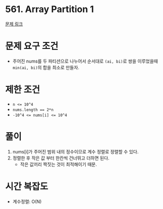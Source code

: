 # 561. Array Partition 1
[문제 링크](https://leetcode.com/problems/array-partition-i/)

# 문제 요구 조건 
- 주어진 nums를 두 파티션으로 나누어서 순서대로 `(ai, bi)`로 쌍을 이루었을때 `min(ai, bi)`의 합을 최소로 만들자. 
# 제한 조건 
- `n <= 10^4`
- `nums.length == 2*n`
- `-10^4 <= nums[i] <= 10^4`

# 풀이 
1. nums[i]가 주어진 범위 내의 정수이므로 계수 정렬로 정렬할 수 있다.
2. 정렬한 후 작은 값 부터 한칸씩 건너뛰고 더하면 된다. 
    - 작은 값끼리 짝짓는 것이 최적해이기 때문. 
# 시간 복잡도 
- 계수정렬: O(N)